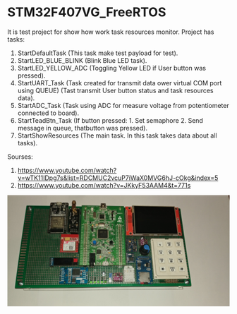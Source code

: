 # STM32F407VG_FreeRTOS

It is test project for show how work task resources monitor.
Project has tasks:
1. StartDefaultTask (This task make test payload for test).
2. StartLED_BLUE_BLINK (Blink Blue LED task).
3. StartLED_YELLOW_ADC (Toggling Yellow LED if User button was pressed).
4. StartUART_Task (Task created for transmit data ower virtual COM port using QUEUE) (Tast transmit User button status and task resources data).
5. StartADC_Task (Task using ADC for measure voltage from potentiometer connected to board).
6. StartTeadBtn_Task (If button pressed:  1. Set semaphore 2. Send message in queue, thatbutton was pressed).
7. StartShowResources (The main task. In this task takes data about all tasks).

Sourses:
1. https://www.youtube.com/watch?v=wTK11IDpg7s&list=RDCMUC2vcuP7iWaX0MVG6hJ-cOkg&index=5
2. https://www.youtube.com/watch?v=JKkyF53AAM4&t=771s


![alt text](https://github.com/OlegDemk/STM32F407VG_FreeRTOS/blob/TASKS_RESOURCES_MONITOR/photo.jpg)


